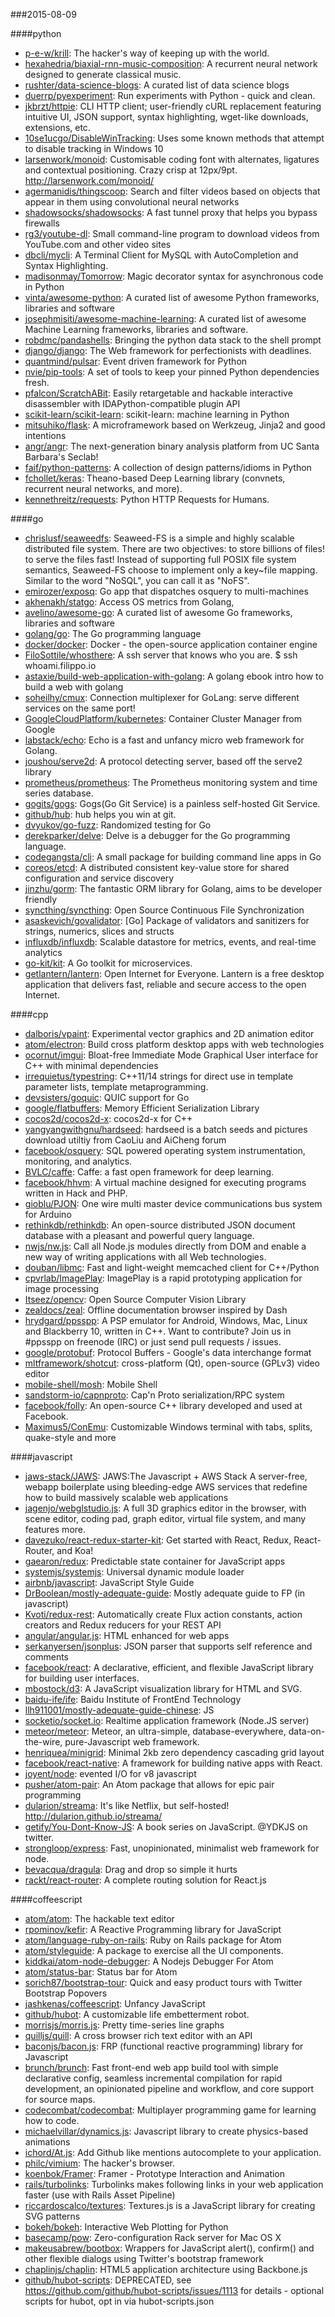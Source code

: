 ###2015-08-09

####python
* [p-e-w/krill](https://github.com/p-e-w/krill): The hacker's way of keeping up with the world.
* [hexahedria/biaxial-rnn-music-composition](https://github.com/hexahedria/biaxial-rnn-music-composition): A recurrent neural network designed to generate classical music.
* [rushter/data-science-blogs](https://github.com/rushter/data-science-blogs): A curated list of data science blogs
* [duerrp/pyexperiment](https://github.com/duerrp/pyexperiment): Run experiments with Python - quick and clean.
* [jkbrzt/httpie](https://github.com/jkbrzt/httpie): CLI HTTP client; user-friendly cURL replacement featuring intuitive UI, JSON support, syntax highlighting, wget-like downloads, extensions, etc.
* [10se1ucgo/DisableWinTracking](https://github.com/10se1ucgo/DisableWinTracking): Uses some known methods that attempt to disable tracking in Windows 10
* [larsenwork/monoid](https://github.com/larsenwork/monoid): Customisable coding font with alternates, ligatures and contextual positioning. Crazy crisp at 12px/9pt. http://larsenwork.com/monoid/
* [agermanidis/thingscoop](https://github.com/agermanidis/thingscoop): Search and filter videos based on objects that appear in them using convolutional neural networks
* [shadowsocks/shadowsocks](https://github.com/shadowsocks/shadowsocks): A fast tunnel proxy that helps you bypass firewalls
* [rg3/youtube-dl](https://github.com/rg3/youtube-dl): Small command-line program to download videos from YouTube.com and other video sites
* [dbcli/mycli](https://github.com/dbcli/mycli): A Terminal Client for MySQL with AutoCompletion and Syntax Highlighting.
* [madisonmay/Tomorrow](https://github.com/madisonmay/Tomorrow): Magic decorator syntax for asynchronous code in Python
* [vinta/awesome-python](https://github.com/vinta/awesome-python): A curated list of awesome Python frameworks, libraries and software
* [josephmisiti/awesome-machine-learning](https://github.com/josephmisiti/awesome-machine-learning): A curated list of awesome Machine Learning frameworks, libraries and software.
* [robdmc/pandashells](https://github.com/robdmc/pandashells): Bringing the python data stack to the shell prompt
* [django/django](https://github.com/django/django): The Web framework for perfectionists with deadlines.
* [quantmind/pulsar](https://github.com/quantmind/pulsar): Event driven framework for Python
* [nvie/pip-tools](https://github.com/nvie/pip-tools): A set of tools to keep your pinned Python dependencies fresh.
* [pfalcon/ScratchABit](https://github.com/pfalcon/ScratchABit): Easily retargetable and hackable interactive disassembler with IDAPython-compatible plugin API
* [scikit-learn/scikit-learn](https://github.com/scikit-learn/scikit-learn): scikit-learn: machine learning in Python
* [mitsuhiko/flask](https://github.com/mitsuhiko/flask): A microframework based on Werkzeug, Jinja2 and good intentions
* [angr/angr](https://github.com/angr/angr): The next-generation binary analysis platform from UC Santa Barbara's Seclab!
* [faif/python-patterns](https://github.com/faif/python-patterns): A collection of design patterns/idioms in Python
* [fchollet/keras](https://github.com/fchollet/keras): Theano-based Deep Learning library (convnets, recurrent neural networks, and more).
* [kennethreitz/requests](https://github.com/kennethreitz/requests): Python HTTP Requests for Humans.

####go
* [chrislusf/seaweedfs](https://github.com/chrislusf/seaweedfs): Seaweed-FS is a simple and highly scalable distributed file system. There are two objectives: to store billions of files! to serve the files fast! Instead of supporting full POSIX file system semantics, Seaweed-FS choose to implement only a key~file mapping. Similar to the word "NoSQL", you can call it as "NoFS".
* [emirozer/exposq](https://github.com/emirozer/exposq): Go app that dispatches osquery to multi-machines
* [akhenakh/statgo](https://github.com/akhenakh/statgo): Access OS metrics from Golang,
* [avelino/awesome-go](https://github.com/avelino/awesome-go): A curated list of awesome Go frameworks, libraries and software
* [golang/go](https://github.com/golang/go): The Go programming language
* [docker/docker](https://github.com/docker/docker): Docker - the open-source application container engine
* [FiloSottile/whosthere](https://github.com/FiloSottile/whosthere): A ssh server that knows who you are. $ ssh whoami.filippo.io
* [astaxie/build-web-application-with-golang](https://github.com/astaxie/build-web-application-with-golang): A golang ebook intro how to build a web with golang
* [soheilhy/cmux](https://github.com/soheilhy/cmux): Connection multiplexer for GoLang: serve different services on the same port!
* [GoogleCloudPlatform/kubernetes](https://github.com/GoogleCloudPlatform/kubernetes): Container Cluster Manager from Google
* [labstack/echo](https://github.com/labstack/echo): Echo is a fast  and unfancy micro web framework for Golang.
* [joushou/serve2d](https://github.com/joushou/serve2d): A protocol detecting server, based off the serve2 library
* [prometheus/prometheus](https://github.com/prometheus/prometheus): The Prometheus monitoring system and time series database.
* [gogits/gogs](https://github.com/gogits/gogs): Gogs(Go Git Service) is a painless self-hosted Git Service.
* [github/hub](https://github.com/github/hub): hub helps you win at git.
* [dvyukov/go-fuzz](https://github.com/dvyukov/go-fuzz): Randomized testing for Go
* [derekparker/delve](https://github.com/derekparker/delve): Delve is a debugger for the Go programming language.
* [codegangsta/cli](https://github.com/codegangsta/cli): A small package for building command line apps in Go
* [coreos/etcd](https://github.com/coreos/etcd): A distributed consistent key-value store for shared configuration and service discovery
* [jinzhu/gorm](https://github.com/jinzhu/gorm): The fantastic ORM library for Golang, aims to be developer friendly
* [syncthing/syncthing](https://github.com/syncthing/syncthing): Open Source Continuous File Synchronization
* [asaskevich/govalidator](https://github.com/asaskevich/govalidator): [Go] Package of validators and sanitizers for strings, numerics, slices and structs
* [influxdb/influxdb](https://github.com/influxdb/influxdb): Scalable datastore for metrics, events, and real-time analytics
* [go-kit/kit](https://github.com/go-kit/kit): A Go toolkit for microservices.
* [getlantern/lantern](https://github.com/getlantern/lantern): Open Internet for Everyone. Lantern is a free desktop application that delivers fast, reliable and secure access to the open Internet.

####cpp
* [dalboris/vpaint](https://github.com/dalboris/vpaint): Experimental vector graphics and 2D animation editor
* [atom/electron](https://github.com/atom/electron): Build cross platform desktop apps with web technologies
* [ocornut/imgui](https://github.com/ocornut/imgui): Bloat-free Immediate Mode Graphical User interface for C++ with minimal dependencies
* [irrequietus/typestring](https://github.com/irrequietus/typestring): C++11/14 strings for direct use in template parameter lists, template metaprogramming.
* [devsisters/goquic](https://github.com/devsisters/goquic): QUIC support for Go
* [google/flatbuffers](https://github.com/google/flatbuffers): Memory Efficient Serialization Library
* [cocos2d/cocos2d-x](https://github.com/cocos2d/cocos2d-x): cocos2d-x for C++
* [yangyangwithgnu/hardseed](https://github.com/yangyangwithgnu/hardseed): hardseed is a batch seeds and pictures download utiltiy from CaoLiu and AiCheng forum
* [facebook/osquery](https://github.com/facebook/osquery): SQL powered operating system instrumentation, monitoring, and analytics.
* [BVLC/caffe](https://github.com/BVLC/caffe): Caffe: a fast open framework for deep learning.
* [facebook/hhvm](https://github.com/facebook/hhvm): A virtual machine designed for executing programs written in Hack and PHP.
* [gioblu/PJON](https://github.com/gioblu/PJON): One wire multi master device communications bus system for Arduino
* [rethinkdb/rethinkdb](https://github.com/rethinkdb/rethinkdb): An open-source distributed JSON document database with a pleasant and powerful query language.
* [nwjs/nw.js](https://github.com/nwjs/nw.js): Call all Node.js modules directly from DOM and enable a new way of writing applications with all Web technologies.
* [douban/libmc](https://github.com/douban/libmc): Fast and light-weight memcached client for C++/Python
* [cpvrlab/ImagePlay](https://github.com/cpvrlab/ImagePlay): ImagePlay is a rapid prototyping application for image processing
* [Itseez/opencv](https://github.com/Itseez/opencv): Open Source Computer Vision Library
* [zealdocs/zeal](https://github.com/zealdocs/zeal): Offline documentation browser inspired by Dash
* [hrydgard/ppsspp](https://github.com/hrydgard/ppsspp): A PSP emulator for Android, Windows, Mac, Linux and Blackberry 10, written in C++. Want to contribute? Join us in #ppsspp on freenode (IRC) or just send pull requests / issues.
* [google/protobuf](https://github.com/google/protobuf): Protocol Buffers - Google's data interchange format
* [mltframework/shotcut](https://github.com/mltframework/shotcut): cross-platform (Qt), open-source (GPLv3) video editor
* [mobile-shell/mosh](https://github.com/mobile-shell/mosh): Mobile Shell
* [sandstorm-io/capnproto](https://github.com/sandstorm-io/capnproto): Cap'n Proto serialization/RPC system
* [facebook/folly](https://github.com/facebook/folly): An open-source C++ library developed and used at Facebook.
* [Maximus5/ConEmu](https://github.com/Maximus5/ConEmu): Customizable Windows terminal with tabs, splits, quake-style and more

####javascript
* [jaws-stack/JAWS](https://github.com/jaws-stack/JAWS): JAWS:The Javascript + AWS Stack  A server-free, webapp boilerplate using bleeding-edge AWS services that redefine how to build massively scalable web applications
* [jagenjo/webglstudio.js](https://github.com/jagenjo/webglstudio.js): A full 3D graphics editor in the browser, with scene editor, coding pad, graph editor, virtual file system, and many features more.
* [davezuko/react-redux-starter-kit](https://github.com/davezuko/react-redux-starter-kit): Get started with React, Redux, React-Router, and Koa!
* [gaearon/redux](https://github.com/gaearon/redux): Predictable state container for JavaScript apps
* [systemjs/systemjs](https://github.com/systemjs/systemjs): Universal dynamic module loader
* [airbnb/javascript](https://github.com/airbnb/javascript): JavaScript Style Guide
* [DrBoolean/mostly-adequate-guide](https://github.com/DrBoolean/mostly-adequate-guide): Mostly adequate guide to FP (in javascript)
* [Kvoti/redux-rest](https://github.com/Kvoti/redux-rest): Automatically create Flux action constants, action creators and Redux reducers for your REST API
* [angular/angular.js](https://github.com/angular/angular.js): HTML enhanced for web apps
* [serkanyersen/jsonplus](https://github.com/serkanyersen/jsonplus): JSON parser that supports self reference and comments
* [facebook/react](https://github.com/facebook/react): A declarative, efficient, and flexible JavaScript library for building user interfaces.
* [mbostock/d3](https://github.com/mbostock/d3): A JavaScript visualization library for HTML and SVG.
* [baidu-ife/ife](https://github.com/baidu-ife/ife): Baidu Institute of FrontEnd Technology
* [llh911001/mostly-adequate-guide-chinese](https://github.com/llh911001/mostly-adequate-guide-chinese): JS
* [socketio/socket.io](https://github.com/socketio/socket.io): Realtime application framework (Node.JS server)
* [meteor/meteor](https://github.com/meteor/meteor): Meteor, an ultra-simple, database-everywhere, data-on-the-wire, pure-Javascript web framework.
* [henriquea/minigrid](https://github.com/henriquea/minigrid): Minimal 2kb zero dependency cascading grid layout
* [facebook/react-native](https://github.com/facebook/react-native): A framework for building native apps with React.
* [joyent/node](https://github.com/joyent/node): evented I/O for v8 javascript
* [pusher/atom-pair](https://github.com/pusher/atom-pair): An Atom package that allows for epic pair programming
* [dularion/streama](https://github.com/dularion/streama): It's like Netflix, but self-hosted! http://dularion.github.io/streama/
* [getify/You-Dont-Know-JS](https://github.com/getify/You-Dont-Know-JS): A book series on JavaScript. @YDKJS on twitter.
* [strongloop/express](https://github.com/strongloop/express): Fast, unopinionated, minimalist web framework for node.
* [bevacqua/dragula](https://github.com/bevacqua/dragula): Drag and drop so simple it hurts
* [rackt/react-router](https://github.com/rackt/react-router): A complete routing solution for React.js

####coffeescript
* [atom/atom](https://github.com/atom/atom): The hackable text editor
* [rpominov/kefir](https://github.com/rpominov/kefir): A Reactive Programming library for JavaScript
* [atom/language-ruby-on-rails](https://github.com/atom/language-ruby-on-rails): Ruby on Rails package for Atom
* [atom/styleguide](https://github.com/atom/styleguide): A package to exercise all the UI components.
* [kiddkai/atom-node-debugger](https://github.com/kiddkai/atom-node-debugger): A Nodejs Debugger For Atom
* [atom/status-bar](https://github.com/atom/status-bar): Status bar for Atom
* [sorich87/bootstrap-tour](https://github.com/sorich87/bootstrap-tour): Quick and easy product tours with Twitter Bootstrap Popovers
* [jashkenas/coffeescript](https://github.com/jashkenas/coffeescript): Unfancy JavaScript
* [github/hubot](https://github.com/github/hubot): A customizable life embetterment robot.
* [morrisjs/morris.js](https://github.com/morrisjs/morris.js): Pretty time-series line graphs
* [quilljs/quill](https://github.com/quilljs/quill): A cross browser rich text editor with an API
* [baconjs/bacon.js](https://github.com/baconjs/bacon.js): FRP (functional reactive programming) library for Javascript
* [brunch/brunch](https://github.com/brunch/brunch): Fast front-end web app build tool with simple declarative config, seamless incremental compilation for rapid development, an opinionated pipeline and workflow, and core support for source maps.
* [codecombat/codecombat](https://github.com/codecombat/codecombat): Multiplayer programming game for learning how to code.
* [michaelvillar/dynamics.js](https://github.com/michaelvillar/dynamics.js): Javascript library to create physics-based animations
* [ichord/At.js](https://github.com/ichord/At.js): Add Github like mentions autocomplete to your application.
* [philc/vimium](https://github.com/philc/vimium): The hacker's browser.
* [koenbok/Framer](https://github.com/koenbok/Framer): Framer - Prototype Interaction and Animation
* [rails/turbolinks](https://github.com/rails/turbolinks): Turbolinks makes following links in your web application faster (use with Rails Asset Pipeline)
* [riccardoscalco/textures](https://github.com/riccardoscalco/textures): Textures.js is a JavaScript library for creating SVG patterns
* [bokeh/bokeh](https://github.com/bokeh/bokeh): Interactive Web Plotting for Python
* [basecamp/pow](https://github.com/basecamp/pow): Zero-configuration Rack server for Mac OS X
* [makeusabrew/bootbox](https://github.com/makeusabrew/bootbox): Wrappers for JavaScript alert(), confirm() and other flexible dialogs using Twitter's bootstrap framework
* [chaplinjs/chaplin](https://github.com/chaplinjs/chaplin): HTML5 application architecture using Backbone.js
* [github/hubot-scripts](https://github.com/github/hubot-scripts): DEPRECATED, see https://github.com/github/hubot-scripts/issues/1113 for details - optional scripts for hubot, opt in via hubot-scripts.json
